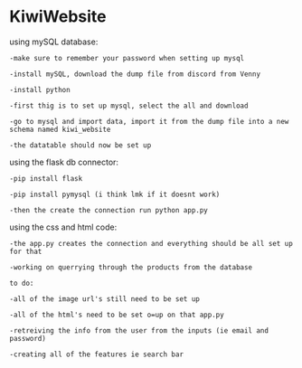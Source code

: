 # KiwiWebsite
using mySQL database:
    
    -make sure to remember your password when setting up mysql

    -install mySQL, download the dump file from discord from Venny
    
    -install python
    
    -first thig is to set up mysql, select the all and download
   
    -go to mysql and import data, import it from the dump file into a new schema named kiwi_website
    
    -the datatable should now be set up

using the flask db connector:

    -pip install flask

    -pip install pymysql (i think lmk if it doesnt work)

    -then the create the connection run python app.py
    
using the css and html code:
    
    -the app.py creates the connection and everything should be all set up for that
    
    -working on querrying through the products from the database
    
    to do:
    
    -all of the image url's still need to be set up
    
    -all of the html's need to be set o=up on that app.py
    
    -retreiving the info from the user from the inputs (ie email and password)
   
    -creating all of the features ie search bar
    

